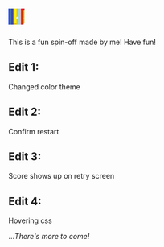 # ![2048](/favicon.ico)
This is a fun spin-off made by me! Have fun!

## Edit 1:
Changed color theme

## Edit 2:
Confirm restart

## Edit 3:
Score shows up on retry screen

## Edit 4:
Hovering css

..._There's more to come!_
